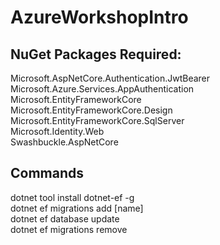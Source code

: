 # AzureWorkshopIntro
 
 ## NuGet Packages Required:
 
 Microsoft.AspNetCore.Authentication.JwtBearer <br>
 Microsoft.Azure.Services.AppAuthentication <br>
 Microsoft.EntityFrameworkCore <br>
 Microsoft.EntityFrameworkCore.Design <br>
 Microsoft.EntityFrameworkCore.SqlServer <br>
 Microsoft.Identity.Web <br>
 Swashbuckle.AspNetCore <br>
 
## Commands
dotnet tool install dotnet-ef -g <br>
dotnet ef migrations add [name] <br>
dotnet ef database update <br>
dotnet ef migrations remove <br>

